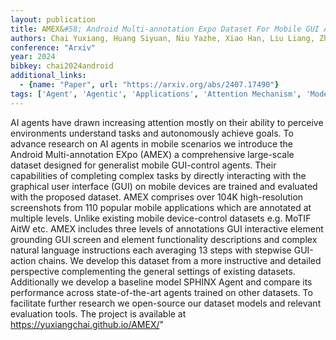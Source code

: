 ```yaml
---
layout: publication
title: AMEX&#58; Android Multi-annotation Expo Dataset For Mobile GUI Agents
authors: Chai Yuxiang, Huang Siyuan, Niu Yazhe, Xiao Han, Liu Liang, Zhang Dingyu, Gao Peng, Ren Shuai, Li Hongsheng
conference: "Arxiv"
year: 2024
bibkey: chai2024android
additional_links:
  - {name: "Paper", url: "https://arxiv.org/abs/2407.17490"}
tags: ['Agent', 'Agentic', 'Applications', 'Attention Mechanism', 'Model Architecture', 'RAG', 'Tools']
---
```

AI agents have drawn increasing attention mostly on their ability to perceive environments understand tasks and autonomously achieve goals. To advance research on AI agents in mobile scenarios we introduce the Android Multi-annotation EXpo (AMEX) a comprehensive large-scale dataset designed for generalist mobile GUI-control agents. Their capabilities of completing complex tasks by directly interacting with the graphical user interface (GUI) on mobile devices are trained and evaluated with the proposed dataset. AMEX comprises over 104K high-resolution screenshots from 110 popular mobile applications which are annotated at multiple levels. Unlike existing mobile device-control datasets e.g. MoTIF AitW etc. AMEX includes three levels of annotations GUI interactive element grounding GUI screen and element functionality descriptions and complex natural language instructions each averaging 13 steps with stepwise GUI-action chains. We develop this dataset from a more instructive and detailed perspective complementing the general settings of existing datasets. Additionally we develop a baseline model SPHINX Agent and compare its performance across state-of-the-art agents trained on other datasets. To facilitate further research we open-source our dataset models and relevant evaluation tools. The project is available at https://yuxiangchai.github.io/AMEX/"
